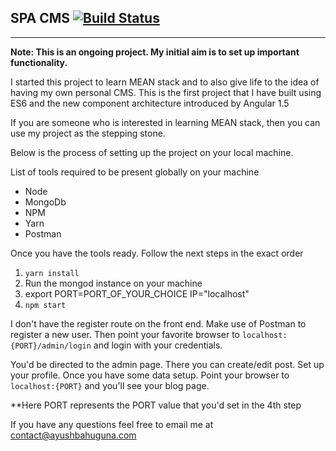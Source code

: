## SPA CMS [![Build Status](https://travis-ci.org/relentless-coder/cms.svg?branch=master)](https://travis-ci.org/relentless-coder/cms)

---

**Note: This is an ongoing project. My initial aim is to set up important functionality.**

I started this project to learn MEAN stack and to also give life to the idea of having my own personal CMS. This is the first project that I have built using ES6 and the new component architecture introduced by Angular 1.5

If you are someone who is interested in learning MEAN stack, then you can use my project as the stepping stone.

Below is the process of setting up the project on your local machine.

List of tools required to be present globally on your machine

* Node
* MongoDb
* NPM
* Yarn
* Postman

Once you have the tools ready. Follow the next steps in the exact order

1. `yarn install`
2. Run the mongod instance on your machine
3. export PORT=PORT_OF_YOUR_CHOICE IP="localhost"
4. `npm start` 

I don't have the register route on the front end. Make use of Postman to register a new user. Then point your favorite browser to `localhost:{PORT}/admin/login` and login with your credentials.

You'd be directed to the admin page. There you can create/edit post. Set up your profile. Once you have some data setup. Point your browser to `localhost:{PORT}` and you'll see your blog page.

**Here PORT represents the PORT value that you'd set in the 4th step

If you have any questions feel free to email me at contact@ayushbahuguna.com


